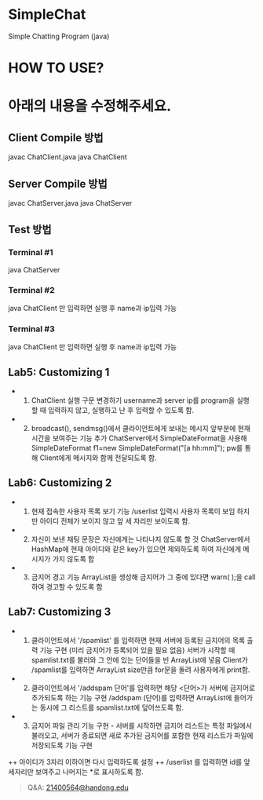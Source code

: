 # SimpleChat
Simple Chatting Program (java)

# HOW TO USE?
# 아래의 내용을 수정해주세요.
## Client Compile 방법
javac ChatClient.java
java ChatClient


## Server Compile 방법
javac ChatServer.java
java ChatServer
## Test 방법
### Terminal #1
java ChatServer
### Terminal #2
java ChatClient 만 입력하면 실행 후 name과 ip입력 가능
### Terminal #3
java ChatClient 만 입력하면 실행 후 name과 ip입력 가능

## Lab5: Customizing 1
- 1. ChatClient 실행 구문 변경하기
username과 server ip를 program을 실행할 때 입력하지 않고, 실행하고 난 후 입력할 수 있도록 함.
- 2. broadcast(), sendmsg()에서 클라이언트에게 보내는 메시지 앞부분에 현재시간을 보여주는 기능 추가
ChatServer에서 SimpleDateFormat을 사용해
SimpleDateFormat f1=new SimpleDateFormat("[a hh:mm]");
pw를 통해 Client에게 메시지와 함께 전달되도록 함.

## Lab6: Customizing 2
- 1. 현재 접속한 사용자 목록 보기 기능
/userlist 입력시 사용자 목록이 보임
하지만 아이디 전체가 보이지 않고 앞 세 자리만 보이도록 함.

- 2. 자신이 보낸 채팅 문장은 자신에게는 나타나지 않도록 할 것
ChatServer에서 HashMap에 현재 아이디와 같은 key가 있으면 제외하도록 하여 자신에게 메시지가 가지 않도록 함
- 3. 금지어 경고 기능
ArrayList<String>을 생성해 금지어가 그 중에 있다면  warn( );을 call하여 경고할 수 있도록 함

## Lab7: Customizing 3
- 1. 클라이언트에서 '/spamlist' 를 입력하면 현재 서버에 등록된 금지어의 목록 출력 기능 구현 (미리 금지어가 등록되어 있을 필요 없음)
서버가 시작할 때 spamlist.txt를 불러와 그 안에 있는 단어들을 빈 ArrayList에 넣음
Client가 /spamlist를 입력하면 ArrayList size만큼 for문을 돌려 사용자에게 print함.
- 2. 클라이언트에서 '/addspam 단어'를 입력하면 해당 <단어>가 서버에 금지어로 추가되도록 하는 기능 구현
/addspam (단어)를 입력하면 ArrayList에 들어가는 동시에 그 리스트를 spamlist.txt에 덮어쓰도록 함.
- 3. 금지어 파일 관리 기능 구현 - 서버를 시작하면 금지어 리스트는 특정 파일에서 불러오고, 서버가 종료되면 새로 추가된 금지어를 포함한 현재 리스트가 파일에 저장되도록 기능 구현

++ 아이디가 3자리 이하이면 다시 입력하도록 설정
++ /userlist 를 입력하면 id를 앞 세자리만 보여주고 나머지는 *로 표시하도록 함.

> Q&A: 21400564@handong.edu

